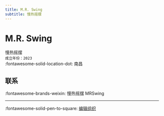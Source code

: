 ```yaml
---
title: M.R. Swing
subtitle: 慢热摇摆
---
```


# M.R. Swing

慢热摇摆  
`成立年份：2023`  
:fontawesome-solid-location-dot: 南昌  


## 联系

:fontawesome-brands-weixin: 慢热摇摆 MRSwing  

---

:fontawesome-solid-pen-to-square: [编辑组织](https://github.com/swingdance/orgs/issues/new?assignees=&labels=update+org&projects=&template=03-update_entity.yml&title=Update%20Org%3A%20zh_CN%20%E2%80%A2%20M.R.%20Swing&region=zh_CN&id=m-r-swing&name=M.R.%20Swing)
